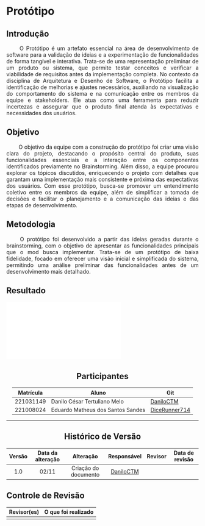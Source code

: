 # Protótipo

## Introdução

<div align="justify">&emsp;&emsp;
O Protótipo é um artefato essencial na área de desenvolvimento de software para a validação de ideias e a experimentação de funcionalidades de forma tangível e interativa. Trata-se de uma representação preliminar de um produto ou sistema, que permite testar conceitos e verificar a viabilidade de requisitos antes da implementação completa. No contexto da disciplina de Arquitetura e Desenho de Software, o Protótipo facilita a identificação de melhorias e ajustes necessários, auxiliando na visualização do comportamento do sistema e na comunicação entre os membros da equipe e stakeholders. Ele atua como uma ferramenta para reduzir incertezas e assegurar que o produto final atenda às expectativas e necessidades dos usuários.
</div>

## Objetivo

<div align="justify">&emsp;&emsp;
O objetivo da equipe com a construção do protótipo foi criar uma visão clara do projeto, destacando o propósito central do produto, suas funcionalidades essenciais e a interação entre os componentes identificados previamente no Brainstorming. Além disso, a equipe procurou explorar os tópicos discutidos, enriquecendo o projeto com detalhes que garantam uma implementação mais consistente e próxima das expectativas dos usuários. Com esse protótipo, busca-se promover um entendimento coletivo entre os membros da equipe, além de simplificar a tomada de decisões e facilitar o planejamento e a comunicação das ideias e das etapas de desenvolvimento.
</div>

## Metodologia

<div align="justify">&emsp;&emsp;
O protótipo foi desenvolvido a partir das ideias geradas durante o brainstorming, com o objetivo de apresentar as funcionalidades principais que o mod busca implementar. Trata-se de um protótipo de baixa fidelidade, focado em oferecer uma visão inicial e simplificada do sistema, permitindo uma análise preliminar das funcionalidades antes de um desenvolvimento mais detalhado.
</div>

## Resultado

![protótipo](../../assets/prototipo.pdf)

<center>

## Participantes

</center>

<div style="margin: 0 auto; width: fit-content;">

| Matrícula | Aluno                             | Git                                                           |
|-----------|-----------------------------------|---------------------------------------------------------------|
| 221031149 | Danilo César Tertuliano Melo      | [DaniloCTM](https://github.com/daniloctm)                 |
| 221008024 | Eduardo Matheus dos Santos Sandes | [DiceRunner714](https://github.com/DiceRunner714)             |

</div>

---

<center>

## Histórico de Versão

</center>

<div style="margin: 0 auto; width: fit-content;">

| Versão | Data da alteração |      Alteração       |                         Responsável                          |                          Revisor                          | Data de revisão |
|:------:|:-----------------:|:--------------------:|:------------------------------------------------------------:|:---------------------------------------------------------:|:---------------:|
|  1.0   |       02/11       | Criação do documento | [DaniloCTM](https://github.com/daniloctm) |
</div>

## Controle de Revisão

|                        Revisor(es)                        |                                                           O que foi realizado                                                            |
|:---------------------------------------------------------:|:----------------------------------------------------------------------------------------------------------------------------------------:|
|  |  |